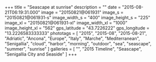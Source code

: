 +++
title = "Seascape at sunrise"
description = ""
date = "2015-08-21T06:19:31.000"
image = "20150821@061931"
image_s = "20150821@061931-s"
image_width_s = "400"
image_height_s = "225"
image_xl = "20150821@061931-xl"
image_width_xl = "1000"
image_height_xl = "562"
gps_latitude = "43.7226222"
gps_longitude = "13.2226583333333"
phototags = [ "2015", "2015-08", "2015-08-21", "Adriatic", "Ancona", "Europe", "Italy", "Marche", "Mediterranean", "Senigallia", "cloud", "harbor", "morning", "outdoor", "sea", "seascape", "summer", "sunrise" ]
galleries = [ "", "2015 Timeline", "Seascape", "Senigallia City and Seaside" ]
+++
